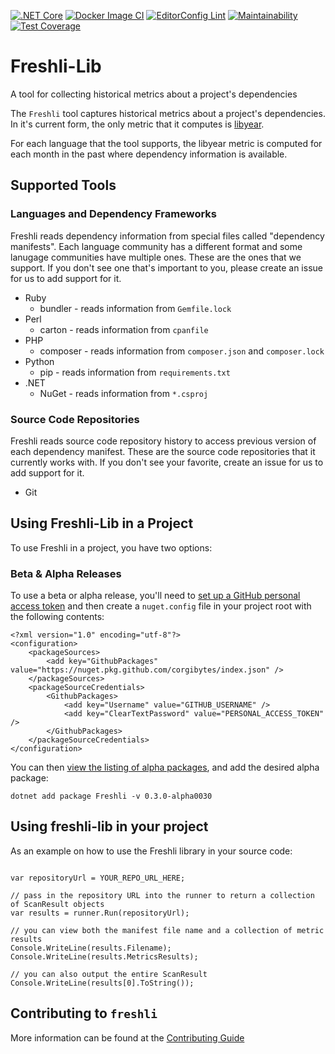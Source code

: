 [![.NET Core](https://github.com/corgibytes/freshli/workflows/.NET%20Core/badge.svg)](https://github.com/corgibytes/freshli/actions?query=workflow%3A%22.NET+Core%22)
[![Docker Image CI](https://github.com/corgibytes/freshli/workflows/Docker%20Image%20CI/badge.svg)](https://github.com/corgibytes/freshli/actions?query=workflow%3A%22Docker+Image+CI%22)
[![EditorConfig Lint](https://github.com/corgibytes/freshli/workflows/EditorConfig%20Lint/badge.svg)](https://github.com/corgibytes/freshli/actions?query=workflow%3A%22EditorConfig+Lint%22)
[![Maintainability](https://api.codeclimate.com/v1/badges/4d7b974eedea679e6b03/maintainability)](https://codeclimate.com/github/corgibytes/freshli-lib/maintainability)
[![Test Coverage](https://api.codeclimate.com/v1/badges/4d7b974eedea679e6b03/test_coverage)](https://codeclimate.com/github/corgibytes/freshli-lib/test_coverage)

# Freshli-Lib
A tool for collecting historical metrics about a project's dependencies

The `Freshli` tool captures historical metrics about a project's dependencies. In it's current form, the only metric that it computes is [libyear](https://libyear.com/).

For each language that the tool supports, the libyear metric is computed for each month in the past where dependency information is available.

## Supported Tools

### Languages and Dependency Frameworks

Freshli reads dependency information from special files called "dependency manifests". Each language community has a different format and some lanugage communities have multiple ones. These are the ones that we support. If you don't see one that's important to you, please create an issue for us to add support for it.

* Ruby
  * bundler - reads information from `Gemfile.lock`
* Perl
  * carton - reads information from `cpanfile`
* PHP
  * composer - reads information from `composer.json` and `composer.lock`
* Python
  * pip - reads information from `requirements.txt`
* .NET
  * NuGet - reads information from `*.csproj`

### Source Code Repositories

Freshli reads source code repository history to access previous version of each dependency manifest. These are the source code repositories that it currently works with. If you don't see your favorite, create an issue for us to add support for it.

* Git

## Using Freshli-Lib in a Project

To use Freshli in a project, you have two options:

### Beta & Alpha Releases

To use a beta or alpha release, you'll need to [set up a GitHub personal access token](https://docs.github.com/en/github/authenticating-to-github/creating-a-personal-access-token) and then create a `nuget.config` file in your project root with the following contents:

```
<?xml version="1.0" encoding="utf-8"?>
<configuration>
    <packageSources>
        <add key="GithubPackages" value="https://nuget.pkg.github.com/corgibytes/index.json" />
    </packageSources>
    <packageSourceCredentials>
        <GithubPackages>
            <add key="Username" value="GITHUB_USERNAME" />
            <add key="ClearTextPassword" value="PERSONAL_ACCESS_TOKEN" />
        </GithubPackages>
    </packageSourceCredentials>
</configuration>
```

You can then [view the listing of alpha packages](https://github.com/orgs/corgibytes/packages?repo_name=freshli), and add the desired alpha package:

```
dotnet add package Freshli -v 0.3.0-alpha0030
```

## Using freshli-lib in your project

As an example on how to use the Freshli library in your source code:

```

var repositoryUrl = YOUR_REPO_URL_HERE;

// pass in the repository URL into the runner to return a collection of ScanResult objects
var results = runner.Run(repositoryUrl);

// you can view both the manifest file name and a collection of metric results
Console.WriteLine(results.Filename);
Console.WriteLine(results.MetricsResults);

// you can also output the entire ScanResult
Console.WriteLine(results[0].ToString());
```

## Contributing to `freshli`

More information can be found at the [Contributing Guide](CONTRIBUTING.md)
